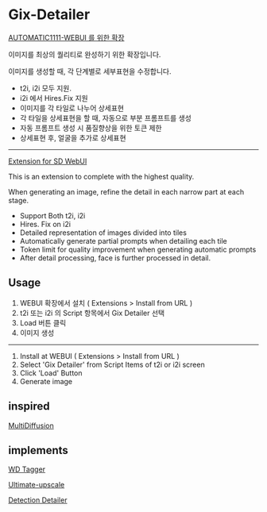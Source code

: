 # Gix-Detailer

[AUTOMATIC1111-WEBUI 를 위한 확장](https://github.com/AUTOMATIC1111/stable-diffusion-webui)

이미지를 최상의 퀄리티로 완성하기 위한 확장입니다.

이미지를 생성할 때, 각 단계별로 세부표현을 수정합니다.

- t2i, i2i 모두 지원.
- i2i 에서 Hires.Fix 지원
- 이미지를 각 타일로 나누어 상세표현
- 각 타일을 상세표현을 할 때, 자동으로 부분 프롬프트를 생성
- 자동 프롬프트 생성 시 품질향상을 위한 토큰 제한
- 상세표현 후, 얼굴을 추가로 상세표현

-------

[Extension for SD WebUI](https://github.com/AUTOMATIC1111/stable-diffusion-webui)

This is an extension to complete with the highest quality.

When generating an image, refine the detail in each narrow part at each stage.


- Support Both t2i, i2i
- Hires. Fix on i2i
- Detailed representation of images divided into tiles
- Automatically generate partial prompts when detailing each tile
- Token limit for quality improvement when generating automatic prompts
- After detail processing, face is further processed in detail.

## Usage
1. WEBUI 확장에서 설치 ( Extensions > Install from URL )
2. t2i 또는 i2i 의 Script 항목에서 Gix Detailer 선택
3. Load 버튼 클릭
4. 이미지 생성

-------

1. Install at WEBUI ( Extensions > Install from URL )
2. Select 'Gix Detailer'  from Script Items of t2i or i2i screen
3. Click 'Load' Button
4. Generate image

## inspired
[MultiDiffusion](https://multidiffusion.github.io/)

## implements
[WD Tagger](https://github.com/toriato/stable-diffusion-webui-wd14-tagger)

[Ultimate-upscale](https://github.com/Coyote-A/ultimate-upscale-for-automatic1111)

[Detection Detailer](https://github.com/dustysys/ddetailer)
